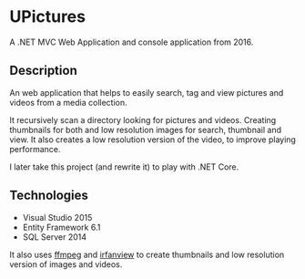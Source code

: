 # UPictures

A .NET MVC Web Application and console application from 2016.

## Description

An web application that helps to easily search, tag and view pictures and videos from a media collection.

It recursively scan a directory looking for pictures and videos. Creating thumbnails for both and low resolution images for search, thumbnail and view. It also creates a low resolution version of the video, to improve playing performance.

I later take this project (and rewrite it) to play with .NET Core.

## Technologies

- Visual Studio 2015
- Entity Framework 6.1
- SQL Server 2014

It also uses [ffmpeg](https://www.ffmpeg.org/) and [irfanview](https://www.irfanview.com/) to create thumbnails and low resolution version of images and videos.